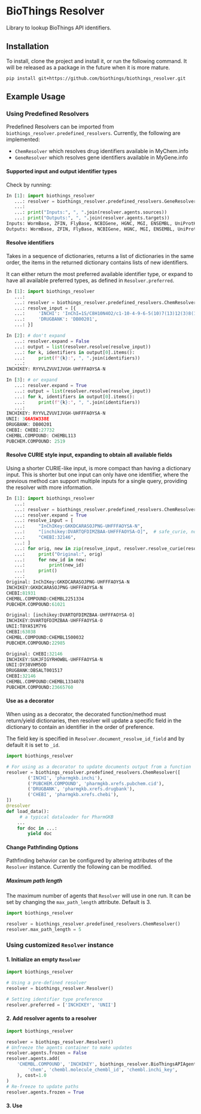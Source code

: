 # BioThings Resolver

Library to lookup BioThings API identifiers.

## Installation

To install, clone the project and install it, or run the following command.
It will be released as a package in the future when it is more mature.

```shell script
pip install git+https://github.com/biothings/biothings_resolver.git
```

## Example Usage

### Using Predefined Resolvers

Predefined Resolvers can be imported from `biothings_resolver.predefined_resolvers`.
Currently, the following are implemented:

- `ChemResolver` which resolves drug identifiers available in MyChem.info
- `GeneResolver` which resolves gene identifiers available in MyGene.info

#### Supported input and output identifier types

Check by running:
```python
In [1]: import biothings_resolver 
   ...: resolver = biothings_resolver.predefined_resolvers.GeneResolver() 
   ...:  
   ...: print("Inputs:", ", ".join(resolver.agents.sources)) 
   ...: print("Outputs:", ", ".join(resolver.agents.targets))                   
Inputs: WormBase, ZFIN, FlyBase, NCBIGene, HGNC, MGI, ENSEMBL, UniProtKB, RGD
Outputs: WormBase, ZFIN, FlyBase, NCBIGene, HGNC, MGI, ENSEMBL, UniProtKB, RGD
```

#### Resolve identifiers

Takes in a sequence of dictionaries, returns a list of dictionaries in the same
order, the items in the returned dictionary contains lists of new identifiers.

It can either return the most preferred available identifier type, or expand to
have all available preferred types, as defined in `Resolver.preferred`. 

```python
In [1]: import biothings_resolver 
   ...:  
   ...: resolver = biothings_resolver.predefined_resolvers.ChemResolver() 
   ...: resolve_input = [{ 
   ...:     'INCHI': 'InChI=1S/C8H10N4O2/c1-10-4-9-6-5(10)7(13)12(3)8(14)11(6)2/h4H,1-3H3', 
   ...:     'DRUGBANK': 'DB00201', 
   ...: }]                                                                      

In [2]: # don't expand 
   ...: resolver.expand = False
   ...: output = list(resolver.resolve(resolve_input)) 
   ...: for k, identifiers in output[0].items(): 
   ...:     print(f"{k}:", ", ".join(identifiers)) 
   ...:                                                                         
INCHIKEY: RYYVLZVUVIJVGH-UHFFFAOYSA-N

In [3]: # or expand 
   ...: resolver.expand = True
   ...: output = list(resolver.resolve(resolve_input)) 
   ...: for k, identifiers in output[0].items(): 
   ...:     print(f"{k}:", ", ".join(identifiers)) 
   ...:                                                                         
INCHIKEY: RYYVLZVUVIJVGH-UHFFFAOYSA-N
UNII: 3G6A5W338E
DRUGBANK: DB00201
CHEBI: CHEBI:27732
CHEMBL.COMPOUND: CHEMBL113
PUBCHEM.COMPOUND: 2519
```

#### Resolve CURIE style input, expanding to obtain all available fields

Using a shorter CURIE-like input, is more compact than having a dictionary
input. This is shorter but one input can only have one identifier, where the
previous method can support multiple inputs for a single query, providing the
resolver with more information.

```python
In [1]: import biothings_resolver 
   ...:  
   ...: resolver = biothings_resolver.predefined_resolvers.ChemResolver() 
   ...: resolver.expand = True
   ...: resolve_input = [ 
   ...:     "InChIKey:GKKDCARASOJPNG-UHFFFAOYSA-N", 
   ...:     "[inchikey:DVARTQFDIMZBAA-UHFFFAOYSA-O]",  # safe_curie, not required 
   ...:     "CHEBI:32146", 
   ...: ] 
   ...: for orig, new in zip(resolve_input, resolver.resolve_curie(resolve_input)): 
   ...:     print("Original:", orig) 
   ...:     for new_id in new: 
   ...:         print(new_id) 
   ...:     print() 
   ...:                                                                                                                                   
Original: InChIKey:GKKDCARASOJPNG-UHFFFAOYSA-N
INCHIKEY:GKKDCARASOJPNG-UHFFFAOYSA-N
CHEBI:81931
CHEMBL.COMPOUND:CHEMBL2251334
PUBCHEM.COMPOUND:61021

Original: [inchikey:DVARTQFDIMZBAA-UHFFFAOYSA-O]
INCHIKEY:DVARTQFDIMZBAA-UHFFFAOYSA-O
UNII:T8YA51M7Y6
CHEBI:63038
CHEMBL.COMPOUND:CHEMBL1500032
PUBCHEM.COMPOUND:22985

Original: CHEBI:32146
INCHIKEY:SUKJFIGYRHOWBL-UHFFFAOYSA-N
UNII:DY38VHM5OD
DRUGBANK:DBSALT001517
CHEBI:32146
CHEMBL.COMPOUND:CHEMBL1334078
PUBCHEM.COMPOUND:23665760
```

#### Use as a decorator

When using as a decorator, the decorated function/method must return/yield
dictionaries, then resolver will update a specific field in the dictionary to
contain an identifier in the order of preference.

The field key is specified in `Resolver.document_resolve_id_field` and by
default it is set to `_id`.

```python
import biothings_resolver

# For using as a decorator to update documents output from a function
resolver = biothings_resolver.predefined_resolvers.ChemResolver([
        ('INCHI', 'pharmgkb.inchi'),
        ('PUBCHEM.COMPOUND', 'pharmgkb.xrefs.pubchem.cid'),
        ('DRUGBANK', 'pharmgkb.xrefs.drugbank'),
        ('CHEBI', 'pharmgkb.xrefs.chebi'),
])
@resolver
def load_data():
     # a typical dataloader for PharmGKB
    ... 
    for doc in ...:
        yield doc
```

#### Change Pathfinding Options

Pathfinding behavior can be configured by altering attributes of the `Resolver`
instance. Currently the following can be modified.

##### Maximum path length

The maximum number of agents that `Resolver` will use in one run. It can be set
by changing the `max_path_length` attribute. Default is 3.

```python
import biothings_resolver

resolver = biothings_resolver.predefined_resolvers.ChemResolver()
resolver.max_path_length = 5
```

### Using customized `Resolver` instance

#### 1. Initialize an empty `Resolver`
```python
import biothings_resolver

# Using a pre-defined resolver
resolver = biothings_resolver.Resolver()

# Setting identifier type preference
resolver.preferred = ['INCHIKEY', 'UNII']
```

#### 2. Add resolver agents to a resolver
```python
import biothings_resolver

resolver = biothings_resolver.Resolver()
# Unfreeze the agents container to make updates
resolver.agents.frozen = False
resolver.agents.add(
    'CHEMBL.COMPOUND', 'INCHIKEY', biothings_resolver.BioThingsAPIAgent(
        'chem', 'chembl.molecule_chembl_id', 'chembl.inchi_key',
    ), cost=1.0             
)
# Re-freeze to update paths
resolver.agents.frozen = True
```

#### 3. Use
